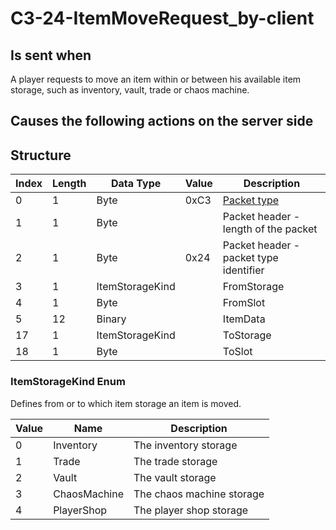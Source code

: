 # C3-24-ItemMoveRequest_by-client

## Is sent when

A player requests to move an item within or between his available item storage, such as inventory, vault, trade or chaos machine.

## Causes the following actions on the server side



## Structure

| Index | Length | Data Type | Value | Description |
|-------|--------|-----------|-------|-------------|
| 0 | 1 |   Byte   | 0xC3  | [Packet type](PacketTypes.md) |
| 1 | 1 |    Byte   |      | Packet header - length of the packet |
| 2 | 1 |    Byte   | 0x24  | Packet header - packet type identifier |
| 3 | 1 | ItemStorageKind |  | FromStorage |
| 4 | 1 | Byte |  | FromSlot |
| 5 | 12 | Binary |  | ItemData |
| 17 | 1 | ItemStorageKind |  | ToStorage |
| 18 | 1 | Byte |  | ToSlot |

### ItemStorageKind Enum

Defines from or to which item storage an item is moved.

| Value | Name | Description |
|-------|------|-------------|
| 0 | Inventory | The inventory storage |
| 1 | Trade | The trade storage |
| 2 | Vault | The vault storage |
| 3 | ChaosMachine | The chaos machine storage |
| 4 | PlayerShop | The player shop storage |